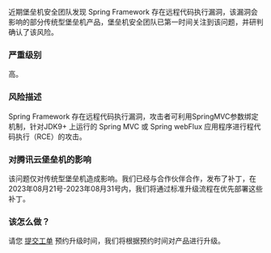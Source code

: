 近期堡垒机安全团队发现 Spring Framework 存在远程代码执行漏洞，该漏洞会影响的部分传统型堡垒机产品，堡垒机安全团队已第一时间关注到该问题，并研判确认了该风险。

### 严重级别
高。

### 风险描述
Spring Framework 存在远程代码执行漏洞，攻击者可利用SpringMVC参数绑定机制，针对JDK9+ 上运行的 Spring MVC 或 Spring webFlux 应用程序进行程代码执行（RCE）的攻击。

### 对腾讯云堡垒机的影响
该问题仅对传统型堡垒机造成影响。我们已经与合作伙伴合作，发布了补丁，在2023年08月21号-2023年08月31号内，我们将通过标准升级流程在优先部署这些补丁。

### 该怎么做？
请您 [提交工单](https://console.cloud.tencent.com/workorder/category) 预约升级时间，我们将根据预约时间对产品进行升级。
